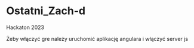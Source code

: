 # Ostatni_Zach-d
Hackaton 2023 


Żeby włączyć gre należy uruchomić aplikację angulara i włączyć server js 

